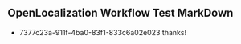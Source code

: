 ## OpenLocalization Workflow Test MarkDown
* 7377c23a-911f-4ba0-83f1-833c6a02e023 thanks!

<!--HONumber=Aug16_HO4-->


